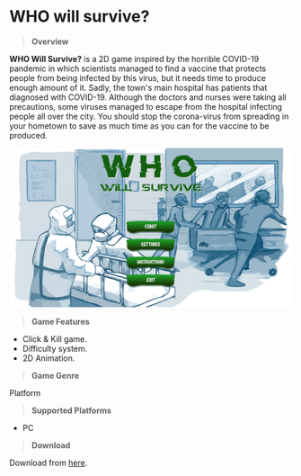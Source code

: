 # WHO will survive?

>**Overview**

**WHO Will Survive?** is a 2D game inspired by the horrible COVID-19 pandemic in which scientists managed to find a vaccine that protects people from being infected by this virus, but it needs time to produce enough amount of it. Sadly, the town's main hospital has patients that diagnosed with COVID-19. Although the doctors and nurses were taking all precautions, some viruses managed to escape from the hospital infecting people all over the city. You should stop the corona-virus from spreading in your hometown to save as much time as you can for the vaccine to be produced.

![](https://github.com/MahmoudmHamza/Unity-Projects/blob/master/WHO%20Will%20Survive/Screenshots/WWS1.PNG)

>**Game Features**

* Click & Kill game.
* Difficulty system.
* 2D Animation.

>**Game Genre**

Platform

>**Supported Platforms**

* PC

>**Download**

Download from [here](https://drive.google.com/file/d/1r36yix_hxVxkUcJECZX5DmluMBD1mk3-/view?usp=sharing).
